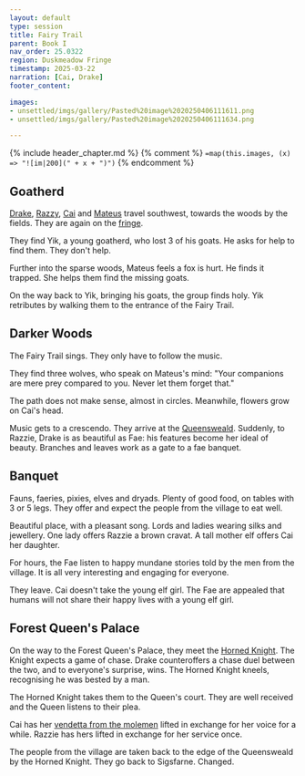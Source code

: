 ```yaml
---
layout: default
type: session
title: Fairy Trail
parent: Book I
nav_order: 25.0322
region: Duskmeadow Fringe
timestamp: 2025-03-22
narration: [Cai, Drake]
footer_content: 

images:
- unsettled/imgs/gallery/Pasted%20image%2020250406111611.png
- unsettled/imgs/gallery/Pasted%20image%2020250406111634.png

---
```


{% include header_chapter.md %}
{% comment %}
`=map(this.images, (x) => "![im|200](" + x + ")")`
{% endcomment %}

## Goatherd

[Drake](unsettled/directory/Sigisfarne/Drake.md), [Razzy](unsettled/directory/Sigisfarne/Razvan.md), [Cai](unsettled/directory/Sigisfarne/Cai.md) and [Mateus](unsettled/directory/Sigisfarne/Mateus.md) travel southwest, towards the woods by the fields.
They are again on the [fringe](unsettled/directory/DuskmeadowFringe/index.md).

They find Yik, a young goatherd, who lost 3 of his goats.
He asks for help to find them.
They don't help.

Further into the sparse woods, Mateus feels a fox is hurt.
He finds it trapped.
She helps them find the missing goats.

On the way back to Yik, bringing his goats, the group finds holy.
Yik retributes by walking them to the entrance of the Fairy Trail.

## Darker Woods

The Fairy Trail sings.
They only have to follow the music.

They find three wolves, who speak on Mateus's mind:
"Your companions are mere prey compared to you. Never let them forget that."

The path does not make sense, almost in circles.
Meanwhile, flowers grow on Cai's head.

Music gets to a crescendo.
They arrive at the [Queensweald](unsettled/directory/DuskmeadowFringe/Queensweald.md).
Suddenly, to Razzie, Drake is as beautiful as Fae: his features become her ideal of beauty.
Branches and leaves work as a gate to a fae banquet.

## Banquet

Fauns, faeries, pixies, elves and dryads.
Plenty of good food, on tables with 3 or 5 legs.
They offer and expect the people from the village to eat well.

Beautiful place, with a pleasant song.
Lords and ladies wearing silks and jewellery.
One lady offers Razzie a brown cravat.
A tall mother elf offers Cai her daughter.

For hours, the Fae listen to happy mundane stories told by the men from the village.
It is all very interesting and engaging for everyone. 

They leave. Cai doesn't take the young elf girl.
The Fae are appealed that humans will not share their happy lives with a young elf girl.

## Forest Queen's Palace

On the way to the Forest Queen's Palace, they meet the [Horned Knight](unsettled/directory/DuskmeadowFringe/HornedKnight.md).
The Knight expects a game of chase.
Drake counteroffers a chase duel between the two, and to everyone's surprise, wins.
The Horned Knight kneels, recognising he was bested by a man.

The Horned Knight takes them to the Queen's court.
They are well received and the Queen listens to their plea.


Cai has her [vendetta from the molemen](unsettled/campaigns/Book_01/ep_004.md) lifted in exchange for her voice for a while. Razzie has hers lifted in exchange for her service once.

The people from the village are taken back to the edge of the Queensweald by the Horned Knight.
They go back to Sigsfarne.
Changed.
